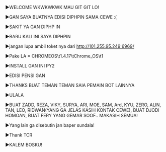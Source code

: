 ▶️WELCOME WKWKWKWK MAU GIT GIT LO!













▶️GAN SAYA BUATNYA EDISI DIPHPIN SAMA CEWE :( 










▶️SAKIT YA GAN DIPHP IN









▶️BARU KALI INI SAYA DIPHPIN








▶️jangan lupa ambil toket nya dari http://101.255.95.249:6969/





▶️Pake LA = CHROMEOS\t1.4.17\tChrome_OS\t1






▶️INSTALL GAN INI PY2






▶️EDISI PENSI GAN









▶️THANKS BUAT TEMAN TEMAN SAIA PEMAIN BOT LAINNYA






▶️ULALA 





▶️BUAT ZADD, REZA, VIKY, SURYA, ARI, MOE, SAM, Ard, KYU, ZERO, ALIN, TAN, LEO, RIDWAN(YANG GA JELAS KASIH KONTAK CEWE), BUAT DJODI HOMOAN, BUAT FERY YANG GEMAR SOOF.. MAKASIH SEMUA!







▶️Yang lain ga disebutin jan baper sundala!






▶️Thank TCR










▶️KALEM BOSKU!
